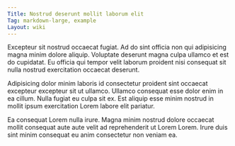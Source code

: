 ```yaml
---
Title: Nostrud deserunt mollit laborum elit
Tag: markdown-large, example
Layout: wiki
---
```

Excepteur sit nostrud occaecat fugiat. Ad do sint officia non qui adipisicing magna minim dolore aliquip. Voluptate deserunt magna culpa ullamco et est do cupidatat. Eu officia qui tempor velit laborum proident nisi consequat sit nulla nostrud exercitation occaecat deserunt.

Adipisicing dolor minim laboris id consectetur proident sint occaecat excepteur excepteur sit ut ullamco. Ullamco consequat esse dolor enim in ea cillum. Nulla fugiat eu culpa sit ex. Est aliquip esse minim nostrud in mollit ipsum exercitation Lorem labore elit pariatur.

Ea consequat Lorem nulla irure. Magna minim nostrud dolore occaecat mollit consequat aute aute velit ad reprehenderit ut Lorem Lorem. Irure duis sint minim consequat eu anim consectetur non veniam ea.